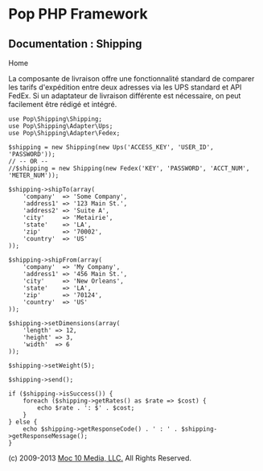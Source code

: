 Pop PHP Framework
=================

Documentation : Shipping
------------------------

Home

La composante de livraison offre une fonctionnalité standard de comparer les tarifs d'expédition entre deux adresses via les UPS standard et API FedEx. Si un adaptateur de livraison différente est nécessaire, on peut facilement être rédigé et intégré.

    use Pop\Shipping\Shipping;
    use Pop\Shipping\Adapter\Ups;
    use Pop\Shipping\Adapter\Fedex;

    $shipping = new Shipping(new Ups('ACCESS_KEY', 'USER_ID', 'PASSWORD'));
    // -- OR --
    //$shipping = new Shipping(new Fedex('KEY', 'PASSWORD', 'ACCT_NUM', 'METER_NUM'));

    $shipping->shipTo(array(
        'company'  => 'Some Company',
        'address1' => '123 Main St.',
        'address2' => 'Suite A',
        'city'     => 'Metairie',
        'state'    => 'LA',
        'zip'      => '70002',
        'country'  => 'US'
    ));

    $shipping->shipFrom(array(
        'company'  => 'My Company',
        'address1' => '456 Main St.',
        'city'     => 'New Orleans',
        'state'    => 'LA',
        'zip'      => '70124',
        'country'  => 'US'
    ));

    $shipping->setDimensions(array(
        'length' => 12,
        'height' => 3,
        'width'  => 6
    ));

    $shipping->setWeight(5);

    $shipping->send();

    if ($shipping->isSuccess()) {
        foreach ($shipping->getRates() as $rate => $cost) {
            echo $rate . ': $' . $cost;
        }
    } else {
        echo $shipping->getResponseCode() . ' : ' . $shipping->getResponseMessage();
    }

\(c) 2009-2013 [Moc 10 Media, LLC.](http://www.moc10media.com) All
Rights Reserved.
